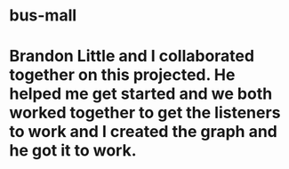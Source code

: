 # bus-mall

# Brandon Little and I collaborated together on this projected. He helped me get started and we both worked together to get the listeners to work and I created the graph and he got it to work. 
